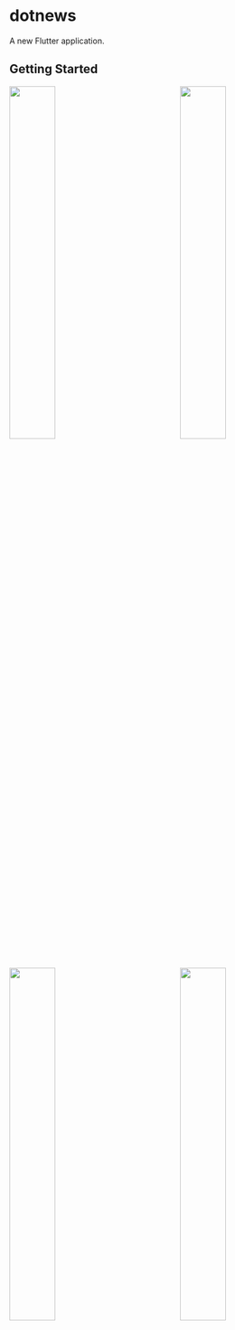 # dotnews

A new Flutter application.

## Getting Started

<img align="left" float="right" src="https://i.imgur.com/6aJlpI1.jpg" width="40%">
<img align="right" float="left" src="https://i.imgur.com/WuOpB9g.jpg" width="40%">
<img align="left" float="right" src="https://i.imgur.com/oxIgkc4.jpg" width="40%">
<img align="right" float="left" src="https://i.imgur.com/Pv5vUms.jpg" width="40%">
